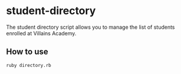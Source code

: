 # student-directory

The student directory script allows you to manage the list of students enrolled at Villains Academy.

## How to use ##

```shell
ruby directory.rb
